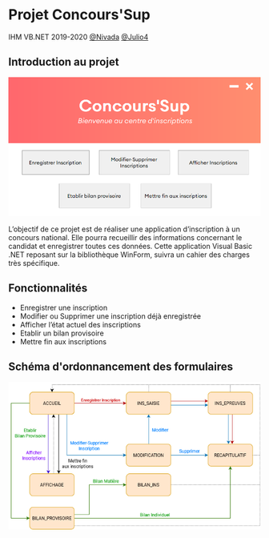 # Projet Concours'Sup

IHM VB.NET 2019-2020
[@Nivada](https://github.com/nivadada)
[@Julio4](https://github.com/julio4)

## Introduction au projet

![Le menu d'Accueil](https://github.com/julio4/Concours-Sup/blob/master/data/menu.png)
 
L’objectif de ce projet est de réaliser une application d’inscription à un concours national. Elle pourra recueillir des informations concernant le candidat et enregistrer toutes ces données.
Cette application Visual Basic .NET reposant sur la bibliothèque WinForm, suivra un cahier des charges très spécifique.

## Fonctionnalités

* Enregistrer une inscription
* Modifier ou Supprimer une inscription déjà enregistrée
* Afficher l’état actuel des inscriptions
* Etablir un bilan provisoire
* Mettre fin aux inscriptions

## Schéma d'ordonnancement des formulaires

![Schéma d'ordonnancement](https://github.com/julio4/Concours-Sup/blob/master/data/Schema.png)
